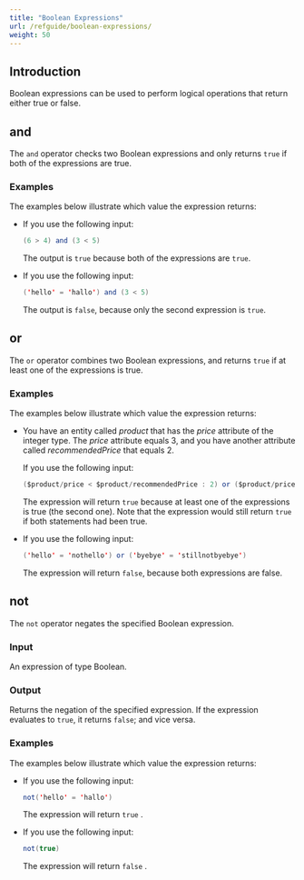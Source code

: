 ```yaml
---
title: "Boolean Expressions"
url: /refguide/boolean-expressions/
weight: 50
---
```


## Introduction

Boolean expressions can be used to perform logical operations that return either true or false.

## and

The `and` operator checks two Boolean expressions and only returns `true` if both of the expressions are true.

### Examples

The examples below illustrate which value the expression returns:

* If you use the following input:

    ```java {linenos=false}
    (6 > 4) and (3 < 5)
    ```

    The output is `true` because both of the expressions are `true`.

* If you use the following input:

    ```java {linenos=false}
    ('hello' = 'hallo') and (3 < 5)
    ```

    The output is `false`, because only the second expression is `true`.

## or

The `or` operator combines two Boolean expressions, and returns `true` if at least one of the expressions is true.

### Examples

The examples below illustrate which value the expression returns:

* You have an entity called *product* that has the *price* attribute of the integer type. The *price* attribute equals 3, and you have another attribute called *recommendedPrice* that equals 2. 

    If you use the following input:

    ```java {linenos=false}
    ($product/price < $product/recommendedPrice : 2) or ($product/price > 0)
    ```

    The expression will return `true` because at least one of the expressions is true (the second one). Note that the expression would still return `true` if both statements had been true.

* If you use the following input: 

    ```java {linenos=false}
    ('hello' = 'nothello') or ('byebye' = 'stillnotbyebye')
    ```

    The expression will return `false`, because both expressions are false.

## not

The `not` operator negates the specified Boolean expression.

### Input

An expression of type Boolean.

### Output

Returns the negation of the specified expression. If the expression evaluates to `true`, it returns `false`; and vice versa.

### Examples

The examples below illustrate which value the expression returns:

* If you use the following input:

    ```java {linenos=false}
    not('hello' = 'hallo')
    ```

    The expression will return `true` .

* If you use the following input:

    ```java {linenos=false}
    not(true)
    ```

    The expression will return `false` .
